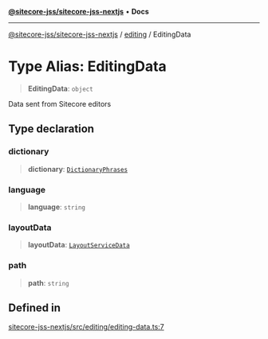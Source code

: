 [**@sitecore-jss/sitecore-jss-nextjs**](../../README.md) • **Docs**

***

[@sitecore-jss/sitecore-jss-nextjs](../../README.md) / [editing](../README.md) / EditingData

# Type Alias: EditingData

> **EditingData**: `object`

Data sent from Sitecore editors

## Type declaration

### dictionary

> **dictionary**: [`DictionaryPhrases`](../../index/interfaces/DictionaryPhrases.md)

### language

> **language**: `string`

### layoutData

> **layoutData**: [`LayoutServiceData`](../../index/interfaces/LayoutServiceData.md)

### path

> **path**: `string`

## Defined in

[sitecore-jss-nextjs/src/editing/editing-data.ts:7](https://github.com/Sitecore/jss/blob/f0f6e64d75797af01d12051025c04b2b5c3ecf36/packages/sitecore-jss-nextjs/src/editing/editing-data.ts#L7)
